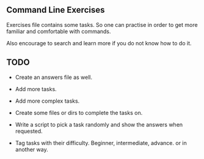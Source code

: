 ## Command Line Exercises

Exercises file contains some tasks. So one can practise in order to get more familiar and comfortable with commands. 

Also encourage to search and learn more if you do not know how to do it. 

## TODO 

- Create an answers file as well.

- Add more tasks. 

- Add more complex tasks. 

- Create some files or dirs to complete the tasks on.

- Write a script to pick a task randomly and show the answers when requested.

- Tag tasks with their difficulty. Beginner, intermediate, advance. or in another way.

